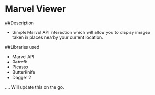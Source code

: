 # Marvel Viewer

##Description
- Simple Marvel API interaction which will allow you to display images taken in places nearby your current location.

##Libraries used
 - Marvel API
 - Retrofit
 - Picasso 
 - ButterKnife
 - Dagger 2

.... Will update this on the go.
